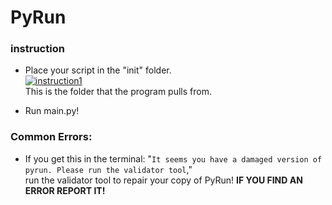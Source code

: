 # PyRun
### instruction
- Place your script in the "init" folder.
<br><a href="https://imgbb.com/"><img src="https://i.ibb.co/LJSNQJ6/instruction1.png" alt="instruction1" border="0"></a><br>
This is the folder that the program pulls from. <br>

- Run main.py!
### Common Errors:
- If you get this in the terminal: "`It seems you have a damaged version of pyrun. Please run the validator tool`," <br>
run the validator tool to repair your copy of PyRun!
**IF YOU FIND AN ERROR REPORT IT!**
